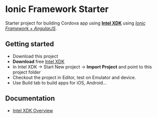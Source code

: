 Ionic Framework Starter
=============================

Starter project for building Cordova app using [__Intel XDK__](http://xdk.intel.com) using [_Ionic Framework + AngularJS_](http://ionicframework.com/).

Getting started
-
- Download this project
- __Download__ free [Intel XDK](http://xdk.intel.com)
- In Intel XDK -> Start New project -> __Import Project__ and point to this project folder
- Checkout the project in Editor, test on Emulator and device.
- Use Build tab to build apps for iOS, Android...

Documentation
-
- [Intel XDK Overview](http://software.intel.com/en-us/html5/xdkdocs)


